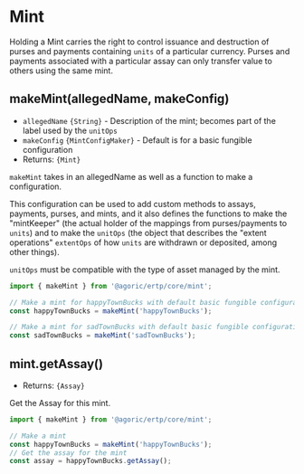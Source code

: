 # Mint

Holding a Mint carries the right to control issuance and destruction of purses and payments containing `units` of a particular currency.
Purses and payments associated with a particular assay can only transfer value to others using the same mint.

## makeMint(allegedName, makeConfig)

- `allegedName` `{String}` - Description of the mint; becomes part of
  the label used by the `unitOps`
- `makeConfig` `{MintConfigMaker}` - Default is for a basic fungible configuration
- Returns: `{Mint}`

`makeMint` takes in an allegedName as well as a function to make a configuration.

This configuration can be used to add custom methods to assays, payments, purses, and mints, and it also defines the functions to make the "mintKeeper" (the actual holder
of the mappings from purses/payments to `units`) and to make the `unitOps`
(the object that describes the "extent operations" `extentOps` of how `units` are withdrawn or deposited, among other things).

`unitOps` must be compatible with the type of asset managed by the mint.

```js
import { makeMint } from '@agoric/ertp/core/mint';

// Make a mint for happyTownBucks with default basic fungible configuration
const happyTownBucks = makeMint('happyTownBucks');

// Make a mint for sadTownBucks with default basic fungible configuration
const sadTownBucks = makeMint('sadTownBucks');
```

## mint.getAssay()
- Returns: `{Assay}`

Get the Assay for this mint.

```js
import { makeMint } from '@agoric/ertp/core/mint';

// Make a mint
const happyTownBucks = makeMint('happyTownBucks');
// Get the assay for the mint
const assay = happyTownBucks.getAssay();
```
